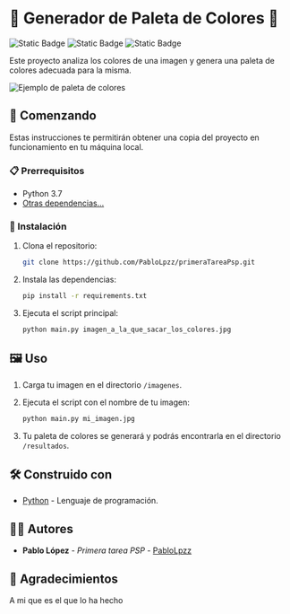 # 🎨 Generador de Paleta de Colores 🌈

![Static Badge](https://img.shields.io/badge/Paleta_de_Colores-1.0.0-red) ![Static Badge](https://img.shields.io/badge/Python-3.7-yellow?logo=python) ![Static Badge](https://img.shields.io/badge/Pablo-Lopez-red?logo=superuser)

Este proyecto analiza los colores de una imagen y genera una paleta de colores adecuada para la misma.

![Ejemplo de paleta de colores](https://htmlcolorcodes.com/assets/images/html-color-codes-color-palette-generators-hero.jpg)

## 🚀 Comenzando

Estas instrucciones te permitirán obtener una copia del proyecto en funcionamiento en tu máquina local.

### 📋 Prerrequisitos

- Python 3.7
- [Otras dependencias...](en_realidad_no_hay)

### 🔧 Instalación

1. Clona el repositorio:
   ```bash
   git clone https://github.com/PabloLpzz/primeraTareaPsp.git
   ```

2. Instala las dependencias:
   ```bash
   pip install -r requirements.txt
   ```

3. Ejecuta el script principal:
   ```bash
   python main.py imagen_a_la_que_sacar_los_colores.jpg
   ```

## 🖼️ Uso

1. Carga tu imagen en el directorio `/imagenes`.
2. Ejecuta el script con el nombre de tu imagen:
   ```bash
   python main.py mi_imagen.jpg
   ```

3. Tu paleta de colores se generará y podrás encontrarla en el directorio `/resultados`.

## 🛠️ Construido con

- [Python](https://www.python.org/) - Lenguaje de programación.

## 👩‍💻 Autores

- **Pablo López** - *Primera tarea PSP* - [PabloLpzz](https://github.com/PabloLpzz)

## 🎁 Agradecimientos

A mi que es el que lo ha hecho
